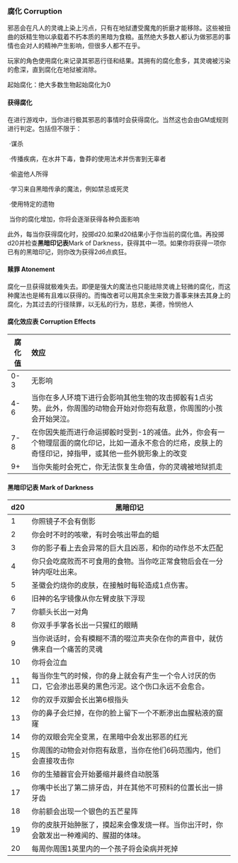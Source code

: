 ### 腐化	Corruption

​		邪恶会在凡人的灵魂上染上污点，只有在地狱遭受魔鬼的折磨才能移除。这些被扭曲的妖精生物以承载着不朽本质的黑暗为食粮。虽然绝大多数人都认为做邪恶的事情也会对人的精神产生影响，但很多人都不在乎。

​		玩家的角色使用腐化来记录其邪恶行径和结果。其拥有的腐化愈多，其灵魂被污染的愈深，直到腐化在地狱被消除。

起始腐化：绝大多数生物起始腐化为0

#### 获得腐化

​		在进行游戏中，当你进行极其邪恶的事情时会获得腐化。当然这也会由GM或规则进行判定。包括但不限于：

​		·谋杀

​		·传播疾病，在水井下毒，鲁莽的使用法术并伤害到无辜者

​		·偷盗他人所得

​		·学习来自黑暗传承的魔法，例如禁忌或死灵

​		·使用特定的遗物

​		当你的腐化增加，你将会逐渐获得各种负面影响

​		此外，每当你获得腐化时，投掷d20.如果d20结果小于你当前的腐化值。再投掷d20并检查**黑暗印记表**Mark of Darkness，获得其中一项。如果你将获得一项你已有的黑暗印记，则你改为获得2d6点疯狂。

#### 赎罪	Atonement

​		腐化一旦获得就极难失去。即便是强大的魔法也只能祛除灵魂上轻微的腐化，而这种魔法也是稀有且难以获得的。而悔改者可以用其余生来致力善事来抹去其身上的腐化，为其过去的行径赎罪，以无私的行为，慈悲，美德，怜悯他人

#### 腐化效应表	Corruption Effects

| 腐化值 | 效应                                                         |
| ------ | :----------------------------------------------------------- |
| 0-3    | 无影响                                                       |
| 4-6    | 当你在多人环境下进行会影响其他生物的攻击掷骰有1点劣势。此外，你周围的动物会开始对你抱有敌意，你周围的小孩会开始哭泣。 |
| 7-8    | 在你因失能而进行命运掷骰时受到-1的减值。此外，你会有一个物理层面的腐化印记，比如一道永不愈合的烂疮，皮肤上的奇怪印记，掉指甲，或其他一些外貌形象上的改变 |
| 9+     | 当你失能时会死亡，你无法恢复生命值，你的灵魂被地狱抓走       |

#### 黑暗印记表	Mark of Darkness

| d20  | 黑暗印记                                                     |
| ---- | ------------------------------------------------------------ |
| 1    | 你照镜子不会有倒影                                           |
| 2    | 你会时不时的咳嗽，有时会咳出带血的蛆                         |
| 3    | 你的影子看上去会异常的巨大且凶恶，和你的动作总不太匹配       |
| 4    | 你只会吃腐败而不可食用的食物。当你吃正常食物后会在一分钟内呕吐出来。 |
| 5    | 圣徽会灼烧你的皮肤，在接触时每轮造成1点伤害。                |
| 6    | 旧神的名字镜像从你左臂皮肤下浮现                             |
| 7    | 你额头长出一对角                                             |
| 8    | 你双手手掌各长出一只猩红的眼睛                               |
| 9    | 当你说话时，会有模糊不清的啜泣声夹杂在你的声音中，就仿佛来自一个痛苦的灵魂 |
| 10   | 你将会泣血                                                   |
| 11   | 每当你生气的时候，你的身上就会有产生一个令人讨厌的伤口，它会渗出恶臭的黑色污泥。这个伤口永远不会愈合。 |
| 12   | 你的双手双脚会长出第6根指头                                  |
| 13   | 你的鼻子会烂掉，在你的脸上留下一个不断渗出血腥粘液的窟窿     |
| 14   | 你的双眼会完全变黑，在黑暗中会发出邪恶的红光                 |
| 15   | 你周围的动物会对你抱有敌意，当你在他们6码范围内，他们会直接攻击你 |
| 16   | 你的生殖器官会开始萎缩并最终自动脱落                         |
| 17   | 你嘴中长出了第二排牙齿，并在其他不可预料的位置长出一排牙齿   |
| 18   | 你前额会出现一个银色的五芒星阵                               |
| 19   | 你的皮肤开始肿胀了，摸起来会像发烧一样。当你出汗时，你会散发出一种难闻的、腥甜的体味。 |
| 20   | 每周你周围1英里内的一个孩子将会染病并死掉                    |